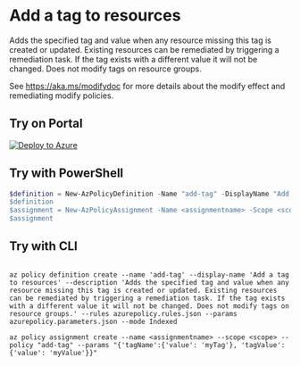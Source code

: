 # Add a tag to resources

Adds the specified tag and value when any resource missing this tag is created or updated. Existing resources can be remediated by triggering a remediation task. If the tag exists with a different value it will not be changed. Does not modify tags on resource groups.

See https://aka.ms/modifydoc for more details about the modify effect and remediating modify policies.

## Try on Portal

[![Deploy to Azure](http://azuredeploy.net/deploybutton.png)](https://portal.azure.com/#blade/Microsoft_Azure_Policy/CreatePolicyDefinitionBlade/uri/https%3A%2F%2Fraw.githubusercontent.com%2FAzure%2Fazure-policy%2Fmaster%2Fsamples%2FTags%2Fadd-tag%2Fazurepolicy.json)

## Try with PowerShell

````powershell
$definition = New-AzPolicyDefinition -Name "add-tag" -DisplayName "Add a tag to resources" -description "Adds the specified tag and value when any resource missing this tag is created or updated. Existing resources can be remediated by triggering a remediation task. If the tag exists with a different value it will not be changed. Does not modify tags on resource groups." -Policy 'azurepolicy.rules.json -Parameter azurepolicy.parameters.json -Mode Indexed
$definition
$assignment = New-AzPolicyAssignment -Name <assignmentname> -Scope <scope>  -tagName <tagName> -tagValue <tagValue> -PolicyDefinition $definition
$assignment 
````



## Try with CLI

````cli

az policy definition create --name 'add-tag' --display-name 'Add a tag to resources' --description 'Adds the specified tag and value when any resource missing this tag is created or updated. Existing resources can be remediated by triggering a remediation task. If the tag exists with a different value it will not be changed. Does not modify tags on resource groups.' --rules azurepolicy.rules.json --params azurepolicy.parameters.json --mode Indexed

az policy assignment create --name <assignmentname> --scope <scope> --policy "add-tag" --params "{'tagName':{'value': 'myTag'}, 'tagValue':{'value': 'myValue'}}"

````